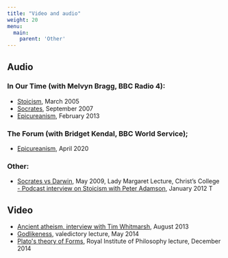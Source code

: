```yaml
---
title: "Video and audio"
weight: 20
menu:
  main:
    parent: 'Other'
---
```


## Audio

### In Our Time (with Melvyn Bragg, BBC Radio 4):
- [Stoicism](http://www.bbc.co.uk/programmes/p003k9fs), March 2005
- [Socrates](http://www.bbc.co.uk/programmes/b007zp21), September 2007
- [Epicureanism](http://www.bbc.co.uk/programmes/b01qf083), February 2013

### The Forum (with Bridget Kendal, BBC World Service);
- [Epicureanism](https://www.bbc.co.uk/programmes/w3cszjv4), April 2020

### Other:
- [Socrates vs Darwin](http://www.christs.cam.ac.uk/college-life/charles-darwin), May 2009, Lady Margaret Lecture, Christ’s College
[- Podcast interview on Stoicism with Peter Adamson](http://www.historyofphilosophy.net/stoics-sedley), January 2012
T

## Video
- [Ancient atheism, interview with Tim Whitmarsh](http://classicsconfidential.co.uk/2013/08/09/the-philosophy-of-ancient-atheism-with-david-sedley/), August 2013
- [Godlikeness](http://sms.cam.ac.uk/media/1730599), valedictory lecture, May 2014
- [Plato's theory of Forms](https://www.youtube.com/watch?v=2VEfziwgQcM), Royal Institute of Philosophy lecture, December 2014 

